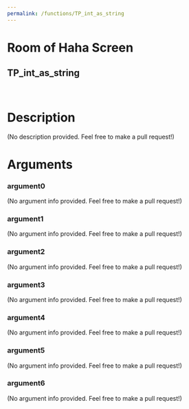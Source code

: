 ```yaml
---
permalink: /functions/TP_int_as_string
---
```

# Room of Haha Screen  
## TP_int_as_string  
&nbsp;  
# Description  
(No description provided. Feel free to make a pull request!) 
&nbsp;  
# Arguments
### argument0
(No argument info provided. Feel free to make a pull request!)
&nbsp;  
### argument1
(No argument info provided. Feel free to make a pull request!)
&nbsp;  
### argument2
(No argument info provided. Feel free to make a pull request!)
&nbsp;  
### argument3
(No argument info provided. Feel free to make a pull request!)
&nbsp;  
### argument4
(No argument info provided. Feel free to make a pull request!)
&nbsp;  
### argument5
(No argument info provided. Feel free to make a pull request!)
&nbsp;  
### argument6
(No argument info provided. Feel free to make a pull request!)
&nbsp;  


